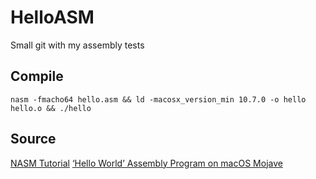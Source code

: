 # HelloASM
Small git with my assembly tests

## Compile
```
nasm -fmacho64 hello.asm && ld -macosx_version_min 10.7.0 -o hello hello.o && ./hello
```

## Source

[NASM Tutorial](https://cs.lmu.edu/~ray/notes/nasmtutorial/)
[‘Hello World’ Assembly Program on macOS Mojave](https://medium.com/@thisura1998/hello-world-assembly-program-on-macos-mojave-d5d65f0ce7c6)
